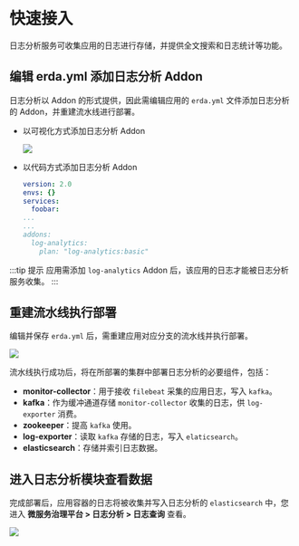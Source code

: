 # 快速接入

日志分析服务可收集应用的日志进行存储，并提供全文搜索和日志统计等功能。

## 编辑 erda.yml 添加日志分析 Addon

日志分析以 Addon 的形式提供，因此需编辑应用的 `erda.yml` 文件添加日志分析的 Addon，并重建流水线进行部署。

* 以可视化方式添加日志分析 Addon

  ![](http://terminus-paas.oss-cn-hangzhou.aliyuncs.com/paas-doc/2021/08/18/92c30d23-243e-442a-93af-9fc234e36c13.png)

* 以代码方式添加日志分析 Addon

  ```yaml
  version: 2.0
  envs: {}
  services:
    foobar:
  ...
  ...
  addons:
    log-analytics:
      plan: "log-analytics:basic"
  ```

:::tip 提示
应用需添加 `log-analytics` Addon 后，该应用的日志才能被日志分析服务收集。
:::

## 重建流水线执行部署

编辑并保存 `erda.yml` 后，需重建应用对应分支的流水线并执行部署。

![](http://terminus-paas.oss-cn-hangzhou.aliyuncs.com/paas-doc/2021/08/18/49d71878-5d1d-4c50-923d-b43d43b3ef0f.png)

流水线执行成功后，将在所部署的集群中部署日志分析的必要组件，包括：

- **monitor-collector**：用于接收 `filebeat` 采集的应用日志，写入 `kafka`。
- **kafka**：作为缓冲通道存储 `monitor-collector` 收集的日志，供 `log-exporter` 消费。
- **zookeeper**：提高 `kafka` 使用。
- **log-exporter**：读取 `kafka` 存储的日志，写入 `elaticsearch`。
- **elasticsearch**：存储并索引日志数据。

## 进入日志分析模块查看数据

完成部署后，应用容器的日志将被收集并写入日志分析的 `elasticsearch` 中，您进入 **微服务治理平台 > 日志分析 > 日志查询** 查看。

![](http://terminus-paas.oss-cn-hangzhou.aliyuncs.com/paas-doc/2021/08/18/1b02f752-a542-4dfe-b7c7-c212449a8a0c.png)

